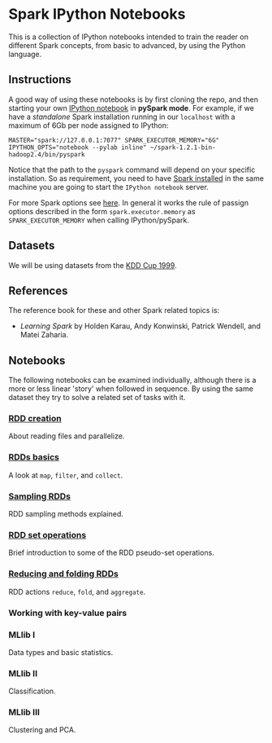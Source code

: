 # Spark IPython Notebooks  

This is a collection of IPython notebooks intended to train the reader
on different Spark concepts, from basic to advanced, by using the Python
language.  

## Instructions  

A good way of using these notebooks is by first cloning the repo, and then 
starting your own [IPython notebook](http://ipython.org/notebook.html) in 
**pySpark mode**. For example, if we have a *standalone* Spark installation
running in our `localhost` with a maximum of 6Gb per node assigned to IPython:  

    MASTER="spark://127.0.0.1:7077" SPARK_EXECUTOR_MEMORY="6G" IPYTHON_OPTS="notebook --pylab inline" ~/spark-1.2.1-bin-hadoop2.4/bin/pyspark

Notice that the path to the `pyspark` command will depend on your specific 
installation. So as requirement, you need to have
[Spark installed](https://spark.apache.org/docs/latest/index.html) in 
the same machine you are going to start the `IPython notebook` server.     

For more Spark options see [here](https://spark.apache.org/docs/latest/spark-standalone.html). In general it works the rule of passign options 
described in the form `spark.executor.memory` as `SPARK_EXECUTOR_MEMORY` when
calling IPython/pySpark.   
 
## Datasets  

We will be using datasets from the [KDD Cup 1999](http://kdd.ics.uci.edu/databases/kddcup99/kddcup99.html).

## References

The reference book for these and other Spark related topics is:  

- *Learning Spark* by Holden Karau, Andy Konwinski, Patrick Wendell, and Matei Zaharia.  

## Notebooks  

The following notebooks can be examined individually, although there is a more
or less linear 'story' when followed in sequence. By using the same dataset
they try to solve a related set of tasks with it.  
 
### [RDD creation](nb1-rdd-creation/nb1-rdd-creation.ipynb)  

About reading files and parallelize.  
  
### [RDDs basics](nb2-rdd-basics/nb2-rdd-basics.ipynb)

A look at `map`, `filter`, and `collect`.  
  
### [Sampling RDDs](nb3-rdd-sampling/nb3-rdd-sampling.ipynb)  

RDD sampling methods explained.    
  
### [RDD set operations](nb4-rdd-set/nb4-rdd-set.ipynb)    

Brief introduction to some of the RDD pseudo-set operations.  

### [Reducing and folding RDDs](nb5-rdd-aggregations/nb5-rdd-aggregations.ipynb)  

RDD actions `reduce`, `fold`, and `aggregate`.   

### Working with key-value pairs  
  
### MLlib I  

Data types and basic statistics.  
  
### MLlib II   

Classification.  

### MLlib III   

Clustering and PCA.  


